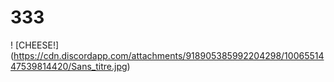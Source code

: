# 333
! [CHEESE!] (https://cdn.discordapp.com/attachments/918905385992204298/1006551447539814420/Sans_titre.jpg)
